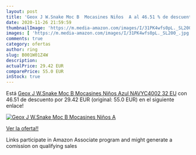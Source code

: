 ```yaml
---
layout: post
title: 'Geox J W.Snake Moc B  Mocasines Niños  A al 46.51 % de descuento'
date: 2020-11-26 21:59:59
thumbnailImage: 'https://m.media-amazon.com/images/I/31PK4wfs0pL._SL200_.jpg'
images: [ 'https://m.media-amazon.com/images/I/31PK4wfs0pL._SL200_.jpg' ]
comments: true
category: ofertas
author: ring
slug: B001W01Z4W
description:
actualPrice: 29.42 EUR
comparePrice: 55.0 EUR
inStock: true
---
```


Está [Geox J W.Snake Moc B  Mocasines Niños  Azul  NAVYC4002   32 EU](https://www.amazon.es/dp/B001W01Z4W/?tag=tolees-21) con 46.51 de descuento por 29.42 EUR (original: 55.0 EUR) en el siguiente enlace!

[![Geox J W.Snake Moc B  Mocasines Niños  A](https://m.media-amazon.com/images/I/31PK4wfs0pL._SL200_.jpg)](https://www.amazon.es/dp/B001W01Z4W/?tag=tolees-21)

[Ver la oferta!!](https://www.amazon.es/dp/B001W01Z4W/?tag=tolees-21)

Links participate in Amazon Associate program and might generate a comission on qualifying sales


